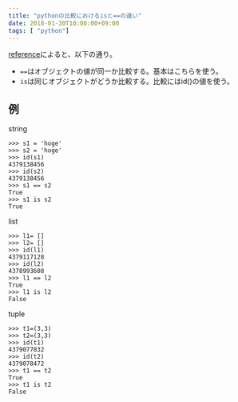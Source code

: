 ```yaml
---
title: "pythonの比較におけるisと==の違い"
date: 2018-01-30T10:00:00+09:00
tags: [ "python"]
---
```


[reference](https://docs.python.jp/3/reference/expressions.html#comparisons)によると、以下の通り。
- `==`はオブジェクトの値が同一か比較する。基本はこちらを使う。
- `is`は同じオブジェクトがどうか比較する。比較にはid()の値を使う。


## 例
string
```
>>> s1 = 'hoge'
>>> s2 = 'hoge'
>>> id(s1)
4379138456
>>> id(s2)
4379138456
>>> s1 == s2
True
>>> s1 is s2
True
```

list
```
>>> l1= []
>>> l2= []
>>> id(l1)
4379117128
>>> id(l2)
4378993608
>>> l1 == l2
True
>>> l1 is l2
False
```

tuple
```
>>> t1=(3,3)
>>> t2=(3,3)
>>> id(t1)
4379077832
>>> id(t2)
4379078472
>>> t1 == t2
True
>>> t1 is t2
False
```
